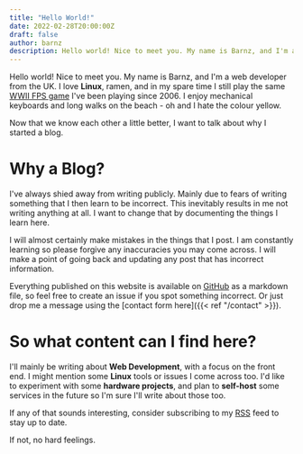 ```yaml
---
title: "Hello World!"
date: 2022-02-28T20:00:00Z
draft: false
author: barnz
description: Hello world! Nice to meet you. My name is Barnz, and I'm a web developer from the UK.
---
```


Hello world! Nice to meet you. My name is Barnz, and I'm a web developer from the UK. I love **Linux**, ramen, and in my spare time I still play the same [WWII FPS game](https://www.splashdamage.com/games/wolfenstein-enemy-territory/) I've been playing since 2006. I enjoy mechanical keyboards and long walks on the beach - oh and I hate the colour yellow.

Now that we know each other a little better, I want to talk about why I started a blog.

# Why a Blog?

I've always shied away from writing publicly. Mainly due to fears of writing something that I then learn to be incorrect. This inevitably results in me not writing anything at all. I want to change that by documenting the things I learn here.

I will almost certainly make mistakes in the things that I post. I am constantly learning so please forgive any inaccuracies you may come across. I will make a point of going back and updating any post that has incorrect information.

Everything published on this website is available on [GitHub](https://github.com/incinn/barnz.dev) as a markdown file, so feel free to create an issue if you spot something incorrect. Or just drop me a message using the [contact form here]({{< ref "/contact" >}}).

# So what content can I find here?

I'll mainly be writing about **Web Development**, with a focus on the front end. I might mention some **Linux** tools or issues I come across too. I'd like to experiment with some **hardware projects**, and plan to **self-host** some services in the future so I'm sure I'll write about those too.

If any of that sounds interesting, consider subscribing to my [RSS](/blog/index.xml) feed to stay up to date.

If not, no hard feelings.
